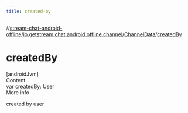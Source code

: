 ```yaml
---
title: created-by
---
```

//[stream-chat-android-offline](../../../index.md)/[io.getstream.chat.android.offline.channel](../index.md)/[ChannelData](index.md)/[createdBy](createdBy.md)



# createdBy  
[androidJvm]  
Content  
var [createdBy](createdBy.md): User  
More info  


created by user

  



